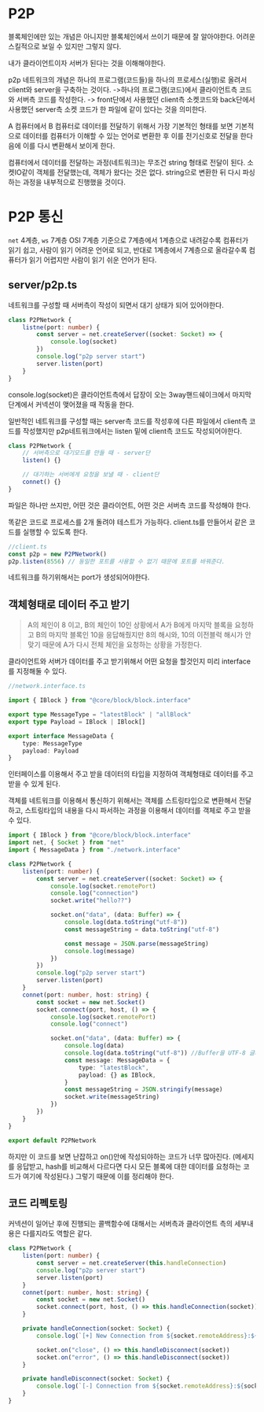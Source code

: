 # P2P

블록체인에만 있는 개념은 아니지만 블록체인에서 쓰이기 때문에 잘 알아야한다.
어려운 스킬적으로 보일 수 있지만 그렇지 않다.

내가 클라이언트이자 서버가 된다는 것을 이해해야한다.

p2p 네트워크의 개념은
하나의 프로그램(코드들)을 하나의 프로세스(실행)로 올려서 client와 server을 구축하는 것이다.
->하나의 프로그램(코드)에서 클라이언트측 코드와 서버측 코드를 작성한다.
-> front단에서 사용했던 client측 소켓코드와 back단에서 사용했던 server측 소켓 코드가 한 파일에 같이 있다는 것을 의미한다.

A 컴퓨터에서 B 컴퓨터로 데이터를 전달하기 위해서 가장 기본적인 형태를 보면
기본적으로 데이터를 컴퓨터가 이해할 수 있는 언어로 변환한 후 이를 전기신호로 전달을 한다음에 이를 다시 변환해서 보이게 한다.

컴퓨터에서 데이터를 전달하는 과정(네트워크)는 무조건 string 형태로 전달이 된다.
소켓IO같이 객체를 전달했는데, 객체가 왔다는 것은 없다. string으로 변환한 뒤 다시 파싱하는 과정을 내부적으로 진행했을 것이다.

# P2P 통신

`net` 4계층, `ws` 7계층
OSI 7계층 기준으로 7계층에서 1계층으로 내려갈수록 컴퓨터가 읽기 쉽고, 사람이 읽기 어려운 언어로 되고, 반대로 1계층에서 7계층으로 올라갈수록 컴퓨터가 읽기 어렵지만 사람이 읽기 쉬운 언어가 된다.

## server/p2p.ts

네트워크를 구성할 때 서버측이 작성이 되면서 대기 상태가 되어 있어야한다.

```ts
class P2PNetwork {
    listne(port: number) {
        const server = net.createServer((socket: Socket) => {
            console.log(socket)
        })
        console.log("p2p server start")
        server.listen(port)
    }
}
```

console.log(socket)은 클라이언트측에서 답장이 오는 3way핸드쉐이크에서 마지막단계에서 커넥션이 맺어졌을 때 작동을 한다.

일반적인 네트워크를 구성할 때는 server측 코드를 작성후에 다른 파일에서 client측 코드를 작성했지만
p2p네트워크에서는 listen 밑에 client측 코드도 작성되어야한다.

```ts
class P2PNetwork {
    // 서버측으로 대기모드를 만들 때 - server단
    listen() {}

    // 대기하는 서버에게 요청을 보낼 때 - client단
    connet() {}
}
```

파일은 하나만 쓰지만, 어떤 것은 클라이언트, 어떤 것은 서버측 코드를 작성해야 한다.

똑같은 코드로 프로세스를 2개 돌려야 테스트가 가능하다.
client.ts를 만들어서 같은 코드를 실행할 수 있도록 한다.

```ts
//client.ts
const p2p = new P2PNetwork()
p2p.listen(8556) // 동일한 포트를 사용할 수 없기 때문에 포트를 바꿔준다.
```

네트워크를 하기위해서는 port가 생성되어야한다.

## 객체형태로 데이터 주고 받기

> A의 체인이 8 이고, B의 체인이 10인 상황에서 A가 B에게 마지막 블록을 요청하고 B의 마지막 블록인 10을 응답해줬지만 8의 해시와, 10의 이전블럭 해시가 안맞기 때문에 A가 다시 전체 체인을 요청하는 상황을 가정한다.

클라이언트와 서버가 데이터를 주고 받기위해서 어떤 요청을 할것인지 미리 interface를 지정해둘 수 있다.

```ts
//network.interface.ts

import { IBlock } from "@core/block/block.interface"

export type MessageType = "latestBlock" | "allBlock"
export type Payload = IBlock | IBlock[]

export interface MessageData {
    type: MessageType
    payload: Payload
}
```

인터페이스를 이용해서 주고 받을 데이터의 타입을 지정하여 객체형태로 데이터를 주고 받을 수 있게 된다.

객체를 네트워크를 이용해서 통신하기 위해서는 객체를 스트링타입으로 변환해서 전달하고, 스트링타입의 내용을 다시 파서하는 과정을 이용해서 데이터를 객체로 주고 받을 수 있다.

```ts
import { IBlock } from "@core/block/block.interface"
import net, { Socket } from "net"
import { MessageData } from "./network.interface"

class P2PNetwork {
    listen(port: number) {
        const server = net.createServer((socket: Socket) => {
            console.log(socket.remotePort)
            console.log("connection")
            socket.write("hello??")

            socket.on("data", (data: Buffer) => {
                console.log(data.toString("utf-8"))
                const messageString = data.toString("utf-8")

                const message = JSON.parse(messageString)
                console.log(message)
            })
        })
        console.log("p2p server start")
        server.listen(port)
    }
    connet(port: number, host: string) {
        const socket = new net.Socket()
        socket.connect(port, host, () => {
            console.log(socket.remotePort)
            console.log("connect")

            socket.on("data", (data: Buffer) => {
                console.log(data)
                console.log(data.toString("utf-8")) //Buffer을 UTF-8 글자셋으로 변환해준다.
                const message: MessageData = {
                    type: "latestBlock",
                    payload: {} as IBlock,
                }
                const messageString = JSON.stringify(message)
                socket.write(messageString)
            })
        })
    }
}

export default P2PNetwork
```

하지만 이 코드를 보면 난잡하고 on()안에 작성되야하는 코드가 너무 많아진다.
(메세지를 응답받고, hash를 비교해서 다르다면 다시 모든 블록에 대한 데이터를 요청하는 코드가 여기에 작성된다.) 그렇기 때문에 이를 정리해야 한다.

## 코드 리펙토링

커넥션이 일어난 후에 진행되는 콜백함수에 대해서는 서버측과 클라이언트 측의 세부내용은 다를지라도 역할은 같다.

```ts
class P2PNetwork {
    listen(port: number) {
        const server = net.createServer(this.handleConnection)
        console.log("p2p server start")
        server.listen(port)
    }
    connet(port: number, host: string) {
        const socket = new net.Socket()
        socket.connect(port, host, () => this.handleConnection(socket))
    }

    private handleConnection(socket: Socket) {
        console.log(`[+] New Connection from ${socket.remoteAddress}:${socket.remotePort}`)

        socket.on("close", () => this.handleDisconnect(socket))
        socket.on("error", () => this.handleDisconnect(socket))
    }

    private handleDisconnect(socket: Socket) {
        console.log(`[-] Connection from ${socket.remoteAddress}:${socket.remotePort} closed`)
    }
}
```
